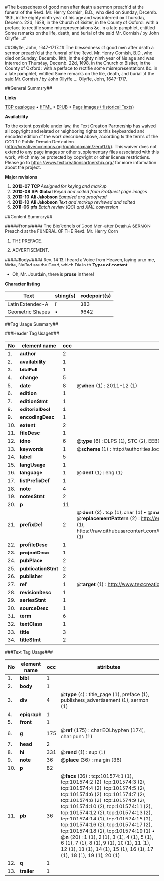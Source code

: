 #The blessedness of good men after death a sermon preach'd at the funeral of the Revd. Mr. Henry Cornish, B.D., who died on Sunday, Decemb. 18th, in the eighty ninth year of his age and was interred on Thursday, Decemb. 22d, 1698, in the Church of Bisiter, in the County of Oxford : with a preface to rectifie some misrepresentations &c. in a late pamphlet, entitled Some remarks on the life, death, and burial of the said Mr. Cornish / by John Ollyffe ...#

##Ollyffe, John, 1647-1717.##
The blessedness of good men after death a sermon preach'd at the funeral of the Revd. Mr. Henry Cornish, B.D., who died on Sunday, Decemb. 18th, in the eighty ninth year of his age and was interred on Thursday, Decemb. 22d, 1698, in the Church of Bisiter, in the County of Oxford : with a preface to rectifie some misrepresentations &c. in a late pamphlet, entitled Some remarks on the life, death, and burial of the said Mr. Cornish / by John Ollyffe ...
Ollyffe, John, 1647-1717.

##General Summary##

**Links**

[TCP catalogue](http://www.ota.ox.ac.uk/tcp/)  • 
[HTML](http://tei.it.ox.ac.uk/tcp/Texts-HTML/free/A53/A53333.html)  • 
[EPUB](http://tei.it.ox.ac.uk/tcp/Texts-EPUB/free/A53/A53333.epub) • 
[Page images (Historical Texts)](https://historicaltexts.jisc.ac.uk/eebo-13724683e)

**Availability**

To the extent possible under law, the Text Creation Partnership has waived all copyright and related or neighboring rights to this keyboarded and encoded edition of the work described above, according to the terms of the CC0 1.0 Public Domain Dedication (http://creativecommons.org/publicdomain/zero/1.0/). This waiver does not extend to any page images or other supplementary files associated with this work, which may be protected by copyright or other license restrictions. Please go to https://www.textcreationpartnership.org/ for more information about the project.

**Major revisions**

1. __2010-07__ __TCP__ *Assigned for keying and markup*
1. __2010-08__ __SPi Global__ *Keyed and coded from ProQuest page images*
1. __2010-10__ __Ali Jakobson__ *Sampled and proofread*
1. __2010-10__ __Ali Jakobson__ *Text and markup reviewed and edited*
1. __2011-06__ __pfs__ *Batch review (QC) and XML conversion*

##Content Summary##

#####Front#####
The Bleſſedneſs of Good Men-after Death.A SERMON Preach'd at the FUNERAL OF THE Revd. Mr. Henry Corn
1. THE PREFACE.

1. ADVERTISEMENT.

#####Body#####
Rev. 14 13.I heard a Voice from Heaven, ſaying unto me, Write, Bleſſed are the Dead, which Die in th
**Types of content**

  * Oh, Mr. Jourdain, there is **prose** in there!

**Character listing**


|Text|string(s)|codepoint(s)|
|---|---|---|
|Latin Extended-A|ſ|383|
|Geometric Shapes|▪|9642|

##Tag Usage Summary##

###Header Tag Usage###

|No|element name|occ|attributes|
|---|---|---|---|
|1.|__author__|2||
|2.|__availability__|1||
|3.|__biblFull__|1||
|4.|__change__|5||
|5.|__date__|8| @__when__ (1) : 2011-12 (1)|
|6.|__edition__|1||
|7.|__editionStmt__|1||
|8.|__editorialDecl__|1||
|9.|__encodingDesc__|1||
|10.|__extent__|2||
|11.|__fileDesc__|1||
|12.|__idno__|6| @__type__ (6) : DLPS (1), STC (2), EEBO-CITATION (1), OCLC (1), VID (1)|
|13.|__keywords__|1| @__scheme__ (1) : http://authorities.loc.gov/ (1)|
|14.|__label__|5||
|15.|__langUsage__|1||
|16.|__language__|1| @__ident__ (1) : eng (1)|
|17.|__listPrefixDef__|1||
|18.|__note__|4||
|19.|__notesStmt__|2||
|20.|__p__|11||
|21.|__prefixDef__|2| @__ident__ (2) : tcp (1), char (1)  •  @__matchPattern__ (2) : ([0-9\-]+):([0-9IVX]+) (1), (.+) (1)  •  @__replacementPattern__ (2) : http://eebo.chadwyck.com/downloadtiff?vid=$1&page=$2 (1), https://raw.githubusercontent.com/textcreationpartnership/Texts/master/tcpchars.xml#$1 (1)|
|22.|__profileDesc__|1||
|23.|__projectDesc__|1||
|24.|__pubPlace__|2||
|25.|__publicationStmt__|2||
|26.|__publisher__|2||
|27.|__ref__|1| @__target__ (1) : http://www.textcreationpartnership.org/docs/. (1)|
|28.|__revisionDesc__|1||
|29.|__seriesStmt__|1||
|30.|__sourceDesc__|1||
|31.|__term__|6||
|32.|__textClass__|1||
|33.|__title__|3||
|34.|__titleStmt__|2||


###Text Tag Usage###

|No|element name|occ|attributes|
|---|---|---|---|
|1.|__bibl__|1||
|2.|__body__|1||
|3.|__div__|4| @__type__ (4) : title_page (1), preface (1), publishers_advertisement (1), sermon (1)|
|4.|__epigraph__|1||
|5.|__front__|1||
|6.|__g__|175| @__ref__ (175) : char:EOLhyphen (174), char:punc (1)|
|7.|__head__|2||
|8.|__hi__|331| @__rend__ (1) : sup (1)|
|9.|__note__|36| @__place__ (36) : margin (36)|
|10.|__p__|82||
|11.|__pb__|36| @__facs__ (36) : tcp:101574:1 (1), tcp:101574:2 (2), tcp:101574:3 (2), tcp:101574:4 (2), tcp:101574:5 (2), tcp:101574:6 (2), tcp:101574:7 (2), tcp:101574:8 (2), tcp:101574:9 (2), tcp:101574:10 (2), tcp:101574:11 (2), tcp:101574:12 (2), tcp:101574:13 (2), tcp:101574:14 (2), tcp:101574:15 (2), tcp:101574:16 (2), tcp:101574:17 (2), tcp:101574:18 (2), tcp:101574:19 (1)  •  @__n__ (20) : 1 (1), 2 (1), 3 (1), 4 (1), 5 (1), 6 (1), 7 (1), 8 (1), 9 (1), 10 (1), 11 (1), 12 (1), 13 (1), 14 (1), 15 (1), 16 (1), 17 (1), 18 (1), 19 (1), 20 (1)|
|12.|__q__|1||
|13.|__trailer__|1||
